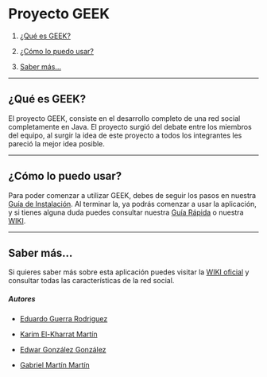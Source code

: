 # Proyecto GEEK

1. [¿Qué es GEEK?](#geek)

2. [¿Cómo lo puedo usar?](#instalacion)

3. [Saber más...](#mas)

---

## ¿Qué es GEEK? <a name="geek">

El proyecto GEEK, consiste en el desarrollo completo de una red social completamente en Java. El proyecto surgió del debate entre los miembros del equipo, al surgir la idea de este proyecto a todos los integrantes les pareció la mejor idea posible.

---

## ¿Cómo lo puedo usar? <a name="instalacion">

Para poder comenzar a utilizar GEEK, debes de seguir los pasos en nuestra [Guía de Instalación](#). Al terminar la, ya podrás comenzar a usar la aplicación, y si tienes alguna duda puedes consultar nuestra [Guía Rápida](#) o nuestra [WIKI](#).

---

## Saber más... <a name="mas">

Si quieres saber más sobre esta aplicación puedes visitar la [WIKI oficial](#) y consultar todas las características de la red social.

##### Autores

- [Eduardo Guerra Rodriguez](https://github.com/eguerod)

- [Karim El-Kharrat Martín](https://github.com/KarimElKharrat)

- [Edwar González González](https://github.com/EdWarGG)

- [Gabriel Martín Martín](https://github.com/gabrimrt02)